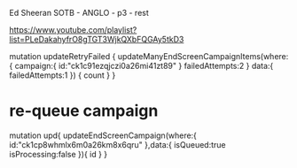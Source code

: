 Ed Sheeran SOTB - ANGLO - p3 - rest

https://www.youtube.com/playlist?list=PLeDakahyfrO8gTGT3WjkQXbFQGAy5tkD3


mutation updateRetryFailed {
  updateManyEndScreenCampaignItems(where:{
    campaign:{
      id:"ck1c91ezqjczi0a26mi41zt89"
    }
    failedAttempts:2
  } data:{
    failedAttempts:1
  }) {
    count
  }
}



# re-queue campaign
mutation upd{
  updateEndScreenCampaign(where:{
    id:"ck1cp8whmlx6m0a26km8x6qru"
  },data:{
    isQueued:true
    isProcessing:false
  }){
    id
  }
}